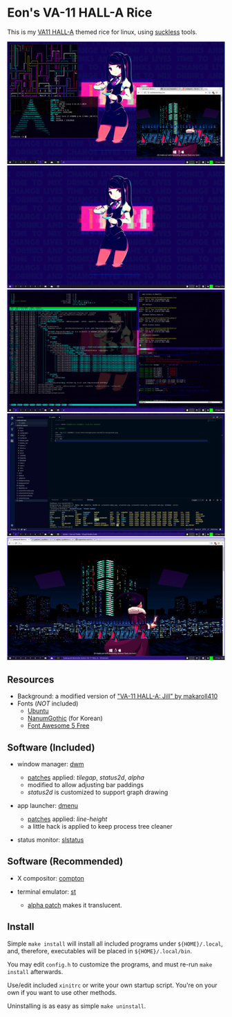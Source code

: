 
Eon's VA-11 HALL-A Rice
=======================

This is my [VA11 HALL-A][1] themed rice for linux, using [suckless][2] tools.

![rice shot](/screenshot.png)
![main screen](/screenshot-empty.png)
![with terminals](/screenshot-terms.png)
![with vscode](/screenshot-code.png)
![with web browser](/screenshot-web.png)


Resources
---------
 * Background: a modified version of ["VA-11 HALL-A: Jill" by makaroll410][3]
 * Fonts (*NOT* included)
   - [Ubuntu](https://design.ubuntu.com/font/)
   - [NanumGothic](http://hangeul.naver.com/font) (for Korean)
   - [Font Awesome 5 Free](http://fontawesome.io/)


Software (Included)
-------------------

 * window manager: [dwm](https://dwm.suckless.org)
   - [patches](https://dwm.suckless.org/patches/) applied: *tilegap*, *status2d*, *alpha*
   - modified to allow adjusting bar paddings
   - *status2d* is customized to support graph drawing

 * app launcher: [dmenu](https://tools.suckless.org/dmenu/)
   - [patches](https://tools.suckless.org/dmenu/patches/) applied: *line-height*
   - a little hack is applied to keep process tree cleaner

 * status monitor: [slstatus](https://github.com/drkhsh/slstatus)


Software (Recommended)
-------------------

 * X compositor: [compton](https://github.com/chjj/compton)

 * terminal emulator: [st](https://st.suckless.org)
   - [alpha patch](https://st.suckless.org/patches/alpha/) makes it translucent.


Install
-------

Simple `make install` will install all included programs under `${HOME}/.local`,
and, therefore, executables will be placed in `${HOME}/.local/bin`.

You may edit `config.h` to customize the programs, and must re-run
`make install` afterwards.

Use/edit included `xinitrc` or write your own startup script. You're on your own
if you want to use other methods.

Uninstalling is as easy as simple `make uninstall`.


[1]: http://waifubartending.com/
[2]: https://suckless.org/
[3]: https://koyorin.deviantart.com/art/VA-11-HALL-A-Jill-621458694

